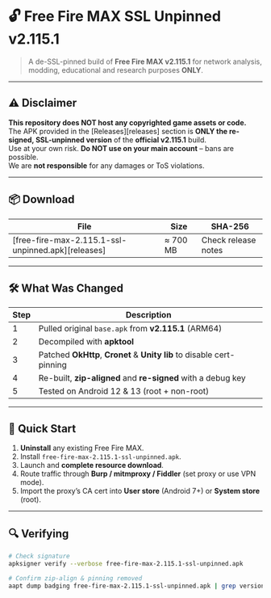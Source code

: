 # 🔓 Free Fire MAX SSL Unpinned v2.115.1  

> A de-SSL-pinned build of **Free Fire MAX v2.115.1** for network analysis, modding, educational and research purposes **ONLY**.

---

## ⚠️ Disclaimer  
**This repository does NOT host any copyrighted game assets or code.**  
The APK provided in the [Releases][releases] section is **ONLY the re-signed, SSL-unpinned version** of the **official v2.115.1** build.  
Use at your own risk. **Do NOT use on your main account** – bans are possible.  
We are **not responsible** for any damages or ToS violations.

---

## 📦 Download  
| File | Size | SHA-256 |
|------|------|---------|
| [free-fire-max-2.115.1-ssl-unpinned.apk][releases] | ≈ 700 MB | Check release notes |

---

## 🛠️ What Was Changed  

| Step | Description |
|------|-------------|
| 1 | Pulled original `base.apk` from **v2.115.1** (ARM64) |
| 2 | Decompiled with **apktool** |
| 3 | Patched **OkHttp**, **Cronet** & **Unity lib** to disable cert-pinning |
| 4 | Re-built, **zip-aligned** and **re-signed** with a debug key |
| 5 | Tested on Android 12 & 13 (root + non-root) |

---

## 🚀 Quick Start  

1. **Uninstall** any existing Free Fire MAX.  
2. Install `free-fire-max-2.115.1-ssl-unpinned.apk`.  
3. Launch and **complete resource download**.  
4. Route traffic through **Burp / mitmproxy / Fiddler** (set proxy or use VPN mode).  
5. Import the proxy’s CA cert into **User store** (Android 7+) or **System store** (root).

---

## 🔍 Verifying  

```bash
# Check signature
apksigner verify --verbose free-fire-max-2.115.1-ssl-unpinned.apk

# Confirm zip-align & pinning removed
aapt dump badging free-fire-max-2.115.1-ssl-unpinned.apk | grep version
